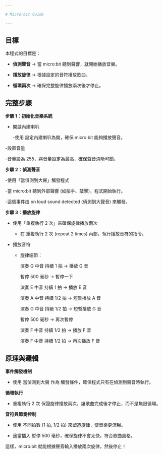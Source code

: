 ```yaml
---

# Micro:bit Guide

---
```


## 目標

本程式的目標是：

- **偵測聲音** → 當 micro:bit 聽到聲響，就開始播放音樂。

- **播放旋律** → 根據設定的音符播放歌曲。

- **循環兩次** → 確保完整旋律播放兩次後才停止。

## 完整步驟

**步驟 1：初始化音樂系統**

- 開啟內建喇叭

  -使用 設定內建喇叭為開，確保 micro:bit 能夠播放聲音。

-設置音量

  -音量設為 255，將音量設定為最高，確保聲音清晰可聞。

**步驟 2：偵測聲音**

-使用「當偵測到大聲」觸發程式

  -當 micro:bit 聽到外部聲響 (如拍手、敲擊)，程式開始執行。

  -這個事件由 on loud sound detected (偵測到大聲音) 來觸發。

**步驟 3：播放旋律**

- 使用「重複執行 2 次」來確保旋律播放兩次

  - 在 重複執行 2 次 (repeat 2 times) 內部，執行播放音符的指令。

- 播放音符

  - 旋律細節：

    演奏 G 中音 持續 1 拍 → 播放 G 音

    暫停 500 毫秒 → 暫停一下

    演奏 E 中音 持續 1 拍 → 播放 E 音

    演奏 A 中音 持續 1/2 拍 → 短暫播放 A 音

    演奏 G 中音 持續 1/2 拍 → 短暫播放 G 音

    暫停 500 毫秒 → 再次暫停

    演奏 F 中音 持續 1/2 拍 → 播放 F 音

    演奏 F 中音 持續 1/2 拍 → 再次播放 F 音

## 原理與邏輯

**事件觸發機制**

- 使用 當偵測到大聲 作為 觸發條件，確保程式只有在偵測到聲音時執行。

**循環執行**

- 重複執行 2 次 保證旋律播放兩次，讓歌曲完成後才停止，而不是無限循環。

**音符與節奏控制**

- 使用 不同拍數 (1 拍, 1/2 拍) 來塑造旋律，使音樂更流暢。

- 適當插入 暫停 500 毫秒，確保旋律不會太快，符合歌曲風格。

這樣，micro:bit 就能根據聲音輸入播放兩次旋律，然後停止！